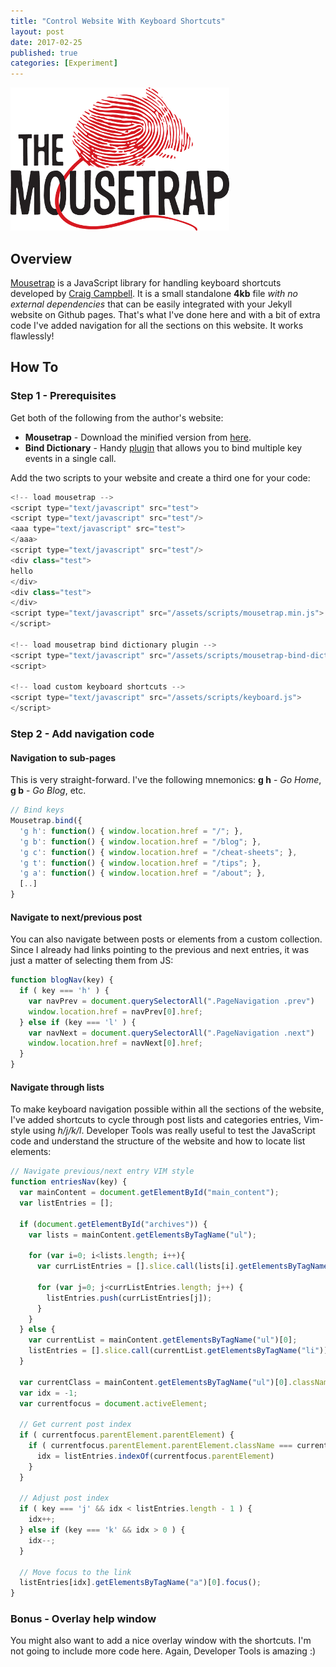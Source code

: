 ```yaml
---
title: "Control Website With Keyboard Shortcuts"
layout: post
date: 2017-02-25
published: true
categories: [Experiment]
---
```


![Logo](/assets/images/mousetrap.png	)

## Overview

[Mousetrap](https://craig.is/killing/mice) is a JavaScript library for handling keyboard shortcuts developed by [Craig Campbell](https://craig.is). It is a small standalone **4kb** file *with no external dependencies* that can be easily integrated with your Jekyll website on Github pages. That's what I've done here and with a bit of extra code I've added navigation for all the sections on this website. It works flawlessly!

## How To

### Step 1 - Prerequisites

Get both of the following from the author's website:

* **Mousetrap** - Download the minified version from [here](https://craig.global.ssl.fastly.net/js/mousetrap/mousetrap.min.js?a4098).
* **Bind Dictionary** - Handy [plugin](https:/github.com/ccampbell/mousetrap/tree/master/plugins/bind-dictionary) that allows you to bind multiple key events in a single call.

Add the two scripts to your website and create a third one for your code:

```js
<!-- load mousetrap -->
<script type="text/javascript" src="test">
<script type="text/javascript" src="test"/>
<aaa type="text/javascript" src="test">
</aaa>
<script type="text/javascript" src="test"/>
<div class="test">
hello
</div>
<div class="test">
</div>
<script type="text/javascript" src="/assets/scripts/mousetrap.min.js">
</script>

<!-- load mousetrap bind dictionary plugin -->
<script type="text/javascript" src="/assets/scripts/mousetrap-bind-dictionary.min.js">
<script> 

<!-- load custom keyboard shortcuts -->
<script type="text/javascript" src="/assets/scripts/keyboard.js"> 
</script>
```

### Step 2 - Add navigation code

#### Navigation to sub-pages

This is very straight-forward. I've the following mnemonics: **g h** - *Go Home*, **g b** - *Go Blog*, etc.

```javascript
// Bind keys
Mousetrap.bind({
  'g h': function() { window.location.href = "/"; },
  'g b': function() { window.location.href = "/blog"; },
  'g c': function() { window.location.href = "/cheat-sheets"; },
  'g t': function() { window.location.href = "/tips"; },
  'g a': function() { window.location.href = "/about"; },
  [..]
}
```

#### Navigate to next/previous post

You can also navigate between posts or elements from a custom collection. Since I already had links pointing to the previous and next entries, it was just a matter of selecting them from JS:

```javascript
function blogNav(key) {
  if ( key === 'h' ) {
    var navPrev = document.querySelectorAll(".PageNavigation .prev")
    window.location.href = navPrev[0].href;
  } else if (key === 'l' ) {
    var navNext = document.querySelectorAll(".PageNavigation .next")
    window.location.href = navNext[0].href;
  }
}
```

#### Navigate through lists

To make keyboard navigation possible within all the sections of the website, I've added shortcuts to cycle through post lists and categories entries, Vim-style using *h/j/k/l*. Developer Tools was really useful to test the JavaScript code and understand the structure of the website and how to locate list elements:

```javascript
// Navigate previous/next entry VIM style
function entriesNav(key) {
  var mainContent = document.getElementById("main_content");
  var listEntries = [];
  
  if (document.getElementById("archives")) {
    var lists = mainContent.getElementsByTagName("ul");
    
    for (var i=0; i<lists.length; i++){
      var currListEntries = [].slice.call(lists[i].getElementsByTagName("li")); 

      for (var j=0; j<currListEntries.length; j++) {
        listEntries.push(currListEntries[j]);
      }
    }
  } else {
    var currentList = mainContent.getElementsByTagName("ul")[0];
    listEntries = [].slice.call(currentList.getElementsByTagName("li"));
  }

  var currentClass = mainContent.getElementsByTagName("ul")[0].className;
  var idx = -1;
  var currentfocus = document.activeElement; 

  // Get current post index
  if ( currentfocus.parentElement.parentElement) {
    if ( currentfocus.parentElement.parentElement.className === currentClass ) {
      idx = listEntries.indexOf(currentfocus.parentElement)
    }
  }

  // Adjust post index
  if ( key === 'j' && idx < listEntries.length - 1 ) {
    idx++;
  } else if (key === 'k' && idx > 0 ) {
    idx--;
  }

  // Move focus to the link
  listEntries[idx].getElementsByTagName("a")[0].focus();
}
```


### Bonus - Overlay help window

You might also want to add a nice overlay window with the shortcuts. I'm not going to include more code here. Again, Developer Tools is amazing :)
